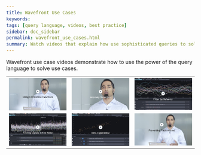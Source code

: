 ```yaml
---
title: Wavefront Use Cases
keywords:
tags: [query language, videos, best practice]
sidebar: doc_sidebar
permalink: wavefront_use_cases.html
summary: Watch videos that explain how use sophisticated queries to solve problems.
---
```


Wavefront use case videos demonstrate how to use the power of the query language to solve use cases.

<table style="width: 100%;">
<tbody>
<tr>
<td width="33%"><a href="https://youtu.be/bV9mGSAbD8s"><img src="/images/v_correlation_functions.png"/></a></td>
<td width="33%"><a href="https://youtu.be/I-Z9d94Zi7Y"><img src="/images/v_anomaly.png"/></a></td>
<td width="33%"><a href="https://youtu.be/hn0ExW3Jxf4"><img src="/images/v_filter.png"/></a></td></tr>
<tr><td width="33%"><a href="https://youtu.be/EckXm0HZPHE"><img src="/images/v_signal_noise.png"/></a></td>
<td width="33%"><a href="https://youtu.be/6kbQ_1E_SE4"><img src="/images/v_data_set_correlation.png"/></a></td>
<td width="33%"><a href="https://youtu.be/dkHmnH_Dchc"><img src="/images/v_false_alarms.png"/></a></td></tr>
</tbody>
</table>
